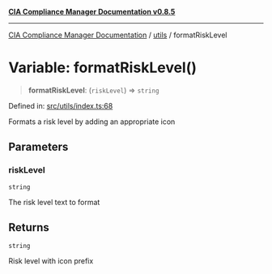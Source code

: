 [**CIA Compliance Manager Documentation v0.8.5**](../../README.md)

***

[CIA Compliance Manager Documentation](../../modules.md) / [utils](../README.md) / formatRiskLevel

# Variable: formatRiskLevel()

> **formatRiskLevel**: (`riskLevel`) => `string`

Defined in: [src/utils/index.ts:68](https://github.com/Hack23/cia-compliance-manager/blob/3ae0301247f765ba03c8c0fe645db4718bb8af76/src/utils/index.ts#L68)

Formats a risk level by adding an appropriate icon

## Parameters

### riskLevel

`string`

The risk level text to format

## Returns

`string`

Risk level with icon prefix
